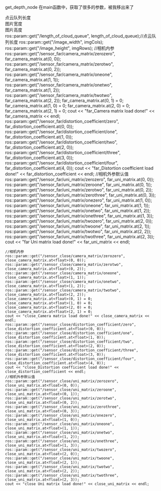    get_depth_node 在main函数中，获取了很多的参数，被我移出来了
   
   
   
   点云队列长度  
   图片宽度  
   图片高度  
    ros::param::get("/length_of_cloud_queue", length_of_cloud_queue);//点云队列长度
    ros::param::get("/image_width", imgCols);
    ros::param::get("/image_height", imgRows);
   //相机内参
    ros::param::get("/sensor_far/camera_matrix/zerozero", far_camera_matrix.at<float>(0, 0));
    ros::param::get("/sensor_far/camera_matrix/zerotwo", far_camera_matrix.at<float>(0, 2));
    ros::param::get("/sensor_far/camera_matrix/oneone", far_camera_matrix.at<float>(1, 1));
    ros::param::get("/sensor_far/camera_matrix/onetwo", far_camera_matrix.at<float>(1, 2));
    ros::param::get("/sensor_far/camera_matrix/twotwo", far_camera_matrix.at<float>(2, 2));
    far_camera_matrix.at<float>(0, 1) = 0;
    far_camera_matrix.at<float>(1, 0) = 0;
    far_camera_matrix.at<float>(2, 0) = 0;
    far_camera_matrix.at<float>(2, 1) = 0;
    cout << "far_Camera matrix load done!" << far_camera_matrix << endl;
    ros::param::get("/sensor_far/distortion_coefficient/zero", far_distortion_coefficient.at<float>(0, 0));
    ros::param::get("/sensor_far/distortion_coefficient/one", far_distortion_coefficient.at<float>(1, 0));
    ros::param::get("/sensor_far/distortion_coefficient/two", far_distortion_coefficient.at<float>(2, 0));
    ros::param::get("/sensor_far/distortion_coefficient/three", far_distortion_coefficient.at<float>(3, 0));
    ros::param::get("/sensor_far/distortion_coefficient/four", far_distortion_coefficient.at<float>(4, 0));
    cout << "far_Distortion coefficient load done!" << far_distortion_coefficient << endl;
    //相机外参默认值
    ros::param::get("/sensor_far/uni_matrix/zerozero", far_uni_matrix.at<float>(0, 0));
    ros::param::get("/sensor_far/uni_matrix/zeroone", far_uni_matrix.at<float>(0, 1));
    ros::param::get("/sensor_far/uni_matrix/zerotwo", far_uni_matrix.at<float>(0, 2));
    ros::param::get("/sensor_far/uni_matrix/zerothree", far_uni_matrix.at<float>(0, 3));
    ros::param::get("/sensor_far/uni_matrix/onezero", far_uni_matrix.at<float>(1, 0));
    ros::param::get("/sensor_far/uni_matrix/oneone", far_uni_matrix.at<float>(1, 1));
    ros::param::get("/sensor_far/uni_matrix/onetwo", far_uni_matrix.at<float>(1, 2));
    ros::param::get("/sensor_far/uni_matrix/onethree", far_uni_matrix.at<float>(1, 3));
    ros::param::get("/sensor_far/uni_matrix/twozero", far_uni_matrix.at<float>(2, 0));
    ros::param::get("/sensor_far/uni_matrix/twoone", far_uni_matrix.at<float>(2, 1));
    ros::param::get("/sensor_far/uni_matrix/twotwo", far_uni_matrix.at<float>(2, 2));
    ros::param::get("/sensor_far/uni_matrix/twothree", far_uni_matrix.at<float>(2, 3));
    cout << "far Uni matrix load done!" << far_uni_matrix << endl;

    //相机内参
    ros::param::get("/sensor_close/camera_matrix/zerozero", close_camera_matrix.at<float>(0, 0));
    ros::param::get("/sensor_close/camera_matrix/zerotwo", close_camera_matrix.at<float>(0, 2));
    ros::param::get("/sensor_close/camera_matrix/oneone", close_camera_matrix.at<float>(1, 1));
    ros::param::get("/sensor_close/camera_matrix/onetwo", close_camera_matrix.at<float>(1, 2));
    ros::param::get("/sensor_close/camera_matrix/twotwo", close_camera_matrix.at<float>(2, 2));
    close_camera_matrix.at<float>(0, 1) = 0;
    close_camera_matrix.at<float>(1, 0) = 0;
    close_camera_matrix.at<float>(2, 0) = 0;
    close_camera_matrix.at<float>(2, 1) = 0;
    cout << "close_Camera matrix load done!" << close_camera_matrix << endl;
    ros::param::get("/sensor_close/distortion_coefficient/zero", close_distortion_coefficient.at<float>(0, 0));
    ros::param::get("/sensor_close/distortion_coefficient/one", close_distortion_coefficient.at<float>(1, 0));
    ros::param::get("/sensor_close/distortion_coefficient/two", close_distortion_coefficient.at<float>(2, 0));
    ros::param::get("/sensor_close/distortion_coefficient/three", close_distortion_coefficient.at<float>(3, 0));
    ros::param::get("/sensor_close/distortion_coefficient/four", close_distortion_coefficient.at<float>(4, 0));
    cout << "close_Distortion coefficient load done!" << close_distortion_coefficient << endl;
    //相机外参默认值
    ros::param::get("/sensor_close/uni_matrix/zerozero", close_uni_matrix.at<float>(0, 0));
    ros::param::get("/sensor_close/uni_matrix/zeroone", close_uni_matrix.at<float>(0, 1));
    ros::param::get("/sensor_close/uni_matrix/zerotwo", close_uni_matrix.at<float>(0, 2));
    ros::param::get("/sensor_close/uni_matrix/zerothree", close_uni_matrix.at<float>(0, 3));
    ros::param::get("/sensor_close/uni_matrix/onezero", close_uni_matrix.at<float>(1, 0));
    ros::param::get("/sensor_close/uni_matrix/oneone", close_uni_matrix.at<float>(1, 1));
    ros::param::get("/sensor_close/uni_matrix/onetwo", close_uni_matrix.at<float>(1, 2));
    ros::param::get("/sensor_close/uni_matrix/onethree", close_uni_matrix.at<float>(1, 3));
    ros::param::get("/sensor_close/uni_matrix/twozero", close_uni_matrix.at<float>(2, 0));
    ros::param::get("/sensor_close/uni_matrix/twoone", close_uni_matrix.at<float>(2, 1));
    ros::param::get("/sensor_close/uni_matrix/twotwo", close_uni_matrix.at<float>(2, 2));
    ros::param::get("/sensor_close/uni_matrix/twothree", close_uni_matrix.at<float>(2, 3));
    cout << "close Uni matrix load done!" << close_uni_matrix << endl;